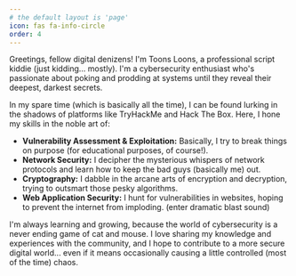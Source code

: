 ```yaml
---
# the default layout is 'page'
icon: fas fa-info-circle
order: 4
---
```




Greetings, fellow digital denizens! I'm Toons Loons, a professional script kiddie (just kidding... mostly). I'm a cybersecurity enthusiast who's passionate about poking and prodding at systems until they reveal their deepest, darkest secrets. 

In my spare time (which is basically all the time), I can be found lurking in the shadows of platforms like TryHackMe and Hack The Box. Here, I hone my skills in the noble art of:

* **Vulnerability Assessment & Exploitation:** Basically, I try to break things on purpose (for educational purposes, of course!). 
* **Network Security:** I decipher the mysterious whispers of network protocols and learn how to keep the bad guys (basically me) out.
* **Cryptography:** I dabble in the arcane arts of encryption and decryption, trying to outsmart those pesky algorithms.
* **Web Application Security:** I hunt for vulnerabilities in websites, hoping to prevent the internet from imploding. (enter dramatic blast sound) 

I'm always learning and growing, because the world of cybersecurity is a never ending game of cat and mouse. I love sharing my knowledge and experiences with the community, and I hope to contribute to a more secure digital world... even if it means occasionally causing a little controlled (most of the time) chaos.